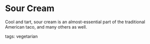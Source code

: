 Sour Cream
==========

Cool and tart, sour cream is an almost-essential part of the traditional American taco, and many others as well.

tags: vegetarian

